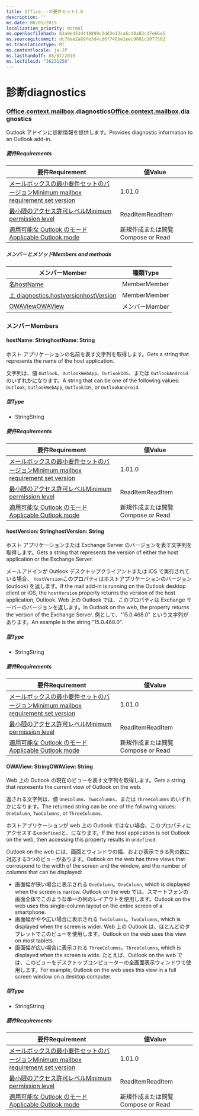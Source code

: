 ```yaml
---
title: Office.--の要件セット1.6
description: ''
ms.date: 08/05/2019
localization_priority: Normal
ms.openlocfilehash: 63a9e453d448899c2dd3e12ca6cd0a83c47e66e5
ms.sourcegitcommit: dc78ee2a89fe3d4cd6f748be1eec9081c1077502
ms.translationtype: MT
ms.contentlocale: ja-JP
ms.lasthandoff: 08/07/2019
ms.locfileid: "36231250"
---
```

# <a name="diagnostics"></a><span data-ttu-id="84f96-102">診断</span><span class="sxs-lookup"><span data-stu-id="84f96-102">diagnostics</span></span>

### <a name="officeofficemdcontextofficecontextmdmailboxofficecontextmailboxmddiagnostics"></a><span data-ttu-id="84f96-103">[Office](Office.md)[.context](Office.context.md)[.mailbox](Office.context.mailbox.md).diagnostics</span><span class="sxs-lookup"><span data-stu-id="84f96-103">[Office](Office.md)[.context](Office.context.md)[.mailbox](Office.context.mailbox.md).diagnostics</span></span>

<span data-ttu-id="84f96-104">Outlook アドインに診断情報を提供します。</span><span class="sxs-lookup"><span data-stu-id="84f96-104">Provides diagnostic information to an Outlook add-in.</span></span>

##### <a name="requirements"></a><span data-ttu-id="84f96-105">要件</span><span class="sxs-lookup"><span data-stu-id="84f96-105">Requirements</span></span>

|<span data-ttu-id="84f96-106">要件</span><span class="sxs-lookup"><span data-stu-id="84f96-106">Requirement</span></span>| <span data-ttu-id="84f96-107">値</span><span class="sxs-lookup"><span data-stu-id="84f96-107">Value</span></span>|
|---|---|
|[<span data-ttu-id="84f96-108">メールボックスの最小要件セットのバージョン</span><span class="sxs-lookup"><span data-stu-id="84f96-108">Minimum mailbox requirement set version</span></span>](/office/dev/add-ins/reference/requirement-sets/outlook-api-requirement-sets)| <span data-ttu-id="84f96-109">1.0</span><span class="sxs-lookup"><span data-stu-id="84f96-109">1.0</span></span>|
|[<span data-ttu-id="84f96-110">最小限のアクセス許可レベル</span><span class="sxs-lookup"><span data-stu-id="84f96-110">Minimum permission level</span></span>](/outlook/add-ins/understanding-outlook-add-in-permissions)| <span data-ttu-id="84f96-111">ReadItem</span><span class="sxs-lookup"><span data-stu-id="84f96-111">ReadItem</span></span>|
|[<span data-ttu-id="84f96-112">適用可能な Outlook のモード</span><span class="sxs-lookup"><span data-stu-id="84f96-112">Applicable Outlook mode</span></span>](/outlook/add-ins/#extension-points)| <span data-ttu-id="84f96-113">新規作成または閲覧</span><span class="sxs-lookup"><span data-stu-id="84f96-113">Compose or Read</span></span>|

##### <a name="members-and-methods"></a><span data-ttu-id="84f96-114">メンバーとメソッド</span><span class="sxs-lookup"><span data-stu-id="84f96-114">Members and methods</span></span>

| <span data-ttu-id="84f96-115">メンバー</span><span class="sxs-lookup"><span data-stu-id="84f96-115">Member</span></span> | <span data-ttu-id="84f96-116">種類</span><span class="sxs-lookup"><span data-stu-id="84f96-116">Type</span></span> |
|--------|------|
| [<span data-ttu-id="84f96-117">名</span><span class="sxs-lookup"><span data-stu-id="84f96-117">hostName</span></span>](#hostname-string) | <span data-ttu-id="84f96-118">Member</span><span class="sxs-lookup"><span data-stu-id="84f96-118">Member</span></span> |
| [<span data-ttu-id="84f96-119">上 diagnostics.hostversion</span><span class="sxs-lookup"><span data-stu-id="84f96-119">hostVersion</span></span>](#hostversion-string) | <span data-ttu-id="84f96-120">Member</span><span class="sxs-lookup"><span data-stu-id="84f96-120">Member</span></span> |
| [<span data-ttu-id="84f96-121">OWAView</span><span class="sxs-lookup"><span data-stu-id="84f96-121">OWAView</span></span>](#owaview-string) | <span data-ttu-id="84f96-122">メンバー</span><span class="sxs-lookup"><span data-stu-id="84f96-122">Member</span></span> |

### <a name="members"></a><span data-ttu-id="84f96-123">メンバー</span><span class="sxs-lookup"><span data-stu-id="84f96-123">Members</span></span>

#### <a name="hostname-string"></a><span data-ttu-id="84f96-124">hostName: String</span><span class="sxs-lookup"><span data-stu-id="84f96-124">hostName: String</span></span>

<span data-ttu-id="84f96-125">ホスト アプリケーションの名前を表す文字列を取得します。</span><span class="sxs-lookup"><span data-stu-id="84f96-125">Gets a string that represents the name of the host application.</span></span>

<span data-ttu-id="84f96-126">文字列は、値 `Outlook`、`OutlookWebApp`、`OutlookIOS`、または `OutlookAndroid` のいずれかになります。</span><span class="sxs-lookup"><span data-stu-id="84f96-126">A string that can be one of the following values: `Outlook`, `OutlookWebApp`, `OutlookIOS`, or `OutlookAndroid`.</span></span>

##### <a name="type"></a><span data-ttu-id="84f96-127">型</span><span class="sxs-lookup"><span data-stu-id="84f96-127">Type</span></span>

*   <span data-ttu-id="84f96-128">String</span><span class="sxs-lookup"><span data-stu-id="84f96-128">String</span></span>

##### <a name="requirements"></a><span data-ttu-id="84f96-129">要件</span><span class="sxs-lookup"><span data-stu-id="84f96-129">Requirements</span></span>

|<span data-ttu-id="84f96-130">要件</span><span class="sxs-lookup"><span data-stu-id="84f96-130">Requirement</span></span>| <span data-ttu-id="84f96-131">値</span><span class="sxs-lookup"><span data-stu-id="84f96-131">Value</span></span>|
|---|---|
|[<span data-ttu-id="84f96-132">メールボックスの最小要件セットのバージョン</span><span class="sxs-lookup"><span data-stu-id="84f96-132">Minimum mailbox requirement set version</span></span>](/office/dev/add-ins/reference/requirement-sets/outlook-api-requirement-sets)| <span data-ttu-id="84f96-133">1.0</span><span class="sxs-lookup"><span data-stu-id="84f96-133">1.0</span></span>|
|[<span data-ttu-id="84f96-134">最小限のアクセス許可レベル</span><span class="sxs-lookup"><span data-stu-id="84f96-134">Minimum permission level</span></span>](/outlook/add-ins/understanding-outlook-add-in-permissions)| <span data-ttu-id="84f96-135">ReadItem</span><span class="sxs-lookup"><span data-stu-id="84f96-135">ReadItem</span></span>|
|[<span data-ttu-id="84f96-136">適用可能な Outlook のモード</span><span class="sxs-lookup"><span data-stu-id="84f96-136">Applicable Outlook mode</span></span>](/outlook/add-ins/#extension-points)| <span data-ttu-id="84f96-137">新規作成または閲覧</span><span class="sxs-lookup"><span data-stu-id="84f96-137">Compose or Read</span></span>|

#### <a name="hostversion-string"></a><span data-ttu-id="84f96-138">hostVersion: String</span><span class="sxs-lookup"><span data-stu-id="84f96-138">hostVersion: String</span></span>

<span data-ttu-id="84f96-139">ホスト アプリケーションまたは Exchange Server のバージョンを表す文字列を取得します。</span><span class="sxs-lookup"><span data-stu-id="84f96-139">Gets a string that represents the version of either the host application or the Exchange Server.</span></span>

<span data-ttu-id="84f96-140">メールアドインが Outlook デスクトップクライアントまたは iOS で実行されている場合、 `hostVersion`このプロパティはホストアプリケーションのバージョン (outlook) を返します。</span><span class="sxs-lookup"><span data-stu-id="84f96-140">If the mail add-in is running on the Outlook desktop client or iOS, the `hostVersion` property returns the version of the host application, Outlook.</span></span> <span data-ttu-id="84f96-141">Web 上の Outlook では、このプロパティは Exchange サーバーのバージョンを返します。</span><span class="sxs-lookup"><span data-stu-id="84f96-141">In Outlook on the web, the property returns the version of the Exchange Server.</span></span> <span data-ttu-id="84f96-142">例として、"15.0.468.0" という文字列があります。</span><span class="sxs-lookup"><span data-stu-id="84f96-142">An example is the string "15.0.468.0".</span></span>

##### <a name="type"></a><span data-ttu-id="84f96-143">型</span><span class="sxs-lookup"><span data-stu-id="84f96-143">Type</span></span>

*   <span data-ttu-id="84f96-144">String</span><span class="sxs-lookup"><span data-stu-id="84f96-144">String</span></span>

##### <a name="requirements"></a><span data-ttu-id="84f96-145">要件</span><span class="sxs-lookup"><span data-stu-id="84f96-145">Requirements</span></span>

|<span data-ttu-id="84f96-146">要件</span><span class="sxs-lookup"><span data-stu-id="84f96-146">Requirement</span></span>| <span data-ttu-id="84f96-147">値</span><span class="sxs-lookup"><span data-stu-id="84f96-147">Value</span></span>|
|---|---|
|[<span data-ttu-id="84f96-148">メールボックスの最小要件セットのバージョン</span><span class="sxs-lookup"><span data-stu-id="84f96-148">Minimum mailbox requirement set version</span></span>](/office/dev/add-ins/reference/requirement-sets/outlook-api-requirement-sets)| <span data-ttu-id="84f96-149">1.0</span><span class="sxs-lookup"><span data-stu-id="84f96-149">1.0</span></span>|
|[<span data-ttu-id="84f96-150">最小限のアクセス許可レベル</span><span class="sxs-lookup"><span data-stu-id="84f96-150">Minimum permission level</span></span>](/outlook/add-ins/understanding-outlook-add-in-permissions)| <span data-ttu-id="84f96-151">ReadItem</span><span class="sxs-lookup"><span data-stu-id="84f96-151">ReadItem</span></span>|
|[<span data-ttu-id="84f96-152">適用可能な Outlook のモード</span><span class="sxs-lookup"><span data-stu-id="84f96-152">Applicable Outlook mode</span></span>](/outlook/add-ins/#extension-points)| <span data-ttu-id="84f96-153">新規作成または閲覧</span><span class="sxs-lookup"><span data-stu-id="84f96-153">Compose or Read</span></span>|

#### <a name="owaview-string"></a><span data-ttu-id="84f96-154">OWAView: String</span><span class="sxs-lookup"><span data-stu-id="84f96-154">OWAView: String</span></span>

<span data-ttu-id="84f96-155">Web 上の Outlook の現在のビューを表す文字列を取得します。</span><span class="sxs-lookup"><span data-stu-id="84f96-155">Gets a string that represents the current view of Outlook on the web.</span></span>

<span data-ttu-id="84f96-156">返される文字列は、値 `OneColumn`、`TwoColumns`、または `ThreeColumns` のいずれかになります。</span><span class="sxs-lookup"><span data-stu-id="84f96-156">The returned string can be one of the following values: `OneColumn`, `TwoColumns`, or `ThreeColumns`.</span></span>

<span data-ttu-id="84f96-157">ホストアプリケーションが web 上の Outlook ではない場合、このプロパティにアクセスする`undefined`と、になります。</span><span class="sxs-lookup"><span data-stu-id="84f96-157">If the host application is not Outlook on the web, then accessing this property results in `undefined`.</span></span>

<span data-ttu-id="84f96-158">Outlook on the web には、画面とウィンドウの幅、および表示できる列の数に対応する3つのビューがあります。</span><span class="sxs-lookup"><span data-stu-id="84f96-158">Outlook on the web has three views that correspond to the width of the screen and the window, and the number of columns that can be displayed:</span></span>

*   <span data-ttu-id="84f96-159">画面幅が狭い場合に表示される `OneColumn`。</span><span class="sxs-lookup"><span data-stu-id="84f96-159">`OneColumn`, which is displayed when the screen is narrow.</span></span> <span data-ttu-id="84f96-160">Outlook on the web では、スマートフォンの画面全体でこのような単一の列のレイアウトを使用します。</span><span class="sxs-lookup"><span data-stu-id="84f96-160">Outlook on the web uses this single-column layout on the entire screen of a smartphone.</span></span>
*   <span data-ttu-id="84f96-161">画面幅がやや広い場合に表示される `TwoColumns`。</span><span class="sxs-lookup"><span data-stu-id="84f96-161">`TwoColumns`, which is displayed when the screen is wider.</span></span> <span data-ttu-id="84f96-162">Web 上の Outlook は、ほとんどのタブレットでこのビューを使用します。</span><span class="sxs-lookup"><span data-stu-id="84f96-162">Outlook on the web uses this view on most tablets.</span></span>
*   <span data-ttu-id="84f96-163">画面幅が広い場合に表示される `ThreeColumns`。</span><span class="sxs-lookup"><span data-stu-id="84f96-163">`ThreeColumns`, which is displayed when the screen is wide.</span></span> <span data-ttu-id="84f96-164">たとえば、Outlook on the web では、このビューをデスクトップコンピューターの全画面表示ウィンドウで使用します。</span><span class="sxs-lookup"><span data-stu-id="84f96-164">For example, Outlook on the web uses this view in a full screen window on a desktop computer.</span></span>

##### <a name="type"></a><span data-ttu-id="84f96-165">型</span><span class="sxs-lookup"><span data-stu-id="84f96-165">Type</span></span>

*   <span data-ttu-id="84f96-166">String</span><span class="sxs-lookup"><span data-stu-id="84f96-166">String</span></span>

##### <a name="requirements"></a><span data-ttu-id="84f96-167">要件</span><span class="sxs-lookup"><span data-stu-id="84f96-167">Requirements</span></span>

|<span data-ttu-id="84f96-168">要件</span><span class="sxs-lookup"><span data-stu-id="84f96-168">Requirement</span></span>| <span data-ttu-id="84f96-169">値</span><span class="sxs-lookup"><span data-stu-id="84f96-169">Value</span></span>|
|---|---|
|[<span data-ttu-id="84f96-170">メールボックスの最小要件セットのバージョン</span><span class="sxs-lookup"><span data-stu-id="84f96-170">Minimum mailbox requirement set version</span></span>](/office/dev/add-ins/reference/requirement-sets/outlook-api-requirement-sets)| <span data-ttu-id="84f96-171">1.0</span><span class="sxs-lookup"><span data-stu-id="84f96-171">1.0</span></span>|
|[<span data-ttu-id="84f96-172">最小限のアクセス許可レベル</span><span class="sxs-lookup"><span data-stu-id="84f96-172">Minimum permission level</span></span>](/outlook/add-ins/understanding-outlook-add-in-permissions)| <span data-ttu-id="84f96-173">ReadItem</span><span class="sxs-lookup"><span data-stu-id="84f96-173">ReadItem</span></span>|
|[<span data-ttu-id="84f96-174">適用可能な Outlook のモード</span><span class="sxs-lookup"><span data-stu-id="84f96-174">Applicable Outlook mode</span></span>](/outlook/add-ins/#extension-points)| <span data-ttu-id="84f96-175">新規作成または閲覧</span><span class="sxs-lookup"><span data-stu-id="84f96-175">Compose or Read</span></span>|
